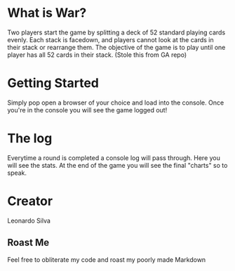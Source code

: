 
# What is War?
Two players start the game by splitting a deck of 52 standard playing cards evenly. Each stack is facedown, and players cannot look at the cards in their stack or rearrange them.
The objective of the game is to play until one player has all 52 cards in their stack. (Stole this from GA repo)

# Getting Started
Simply pop open a browser of your choice and load into the console.
Once you're in the console you will see the game logged out!

# The log

Everytime a round is completed a console log will pass through. Here you will see the stats. At the end of the game you will see the final "charts" so to speak.

# Creator
Leonardo Silva

## Roast Me
Feel free to obliterate my code and roast my poorly made Markdown
